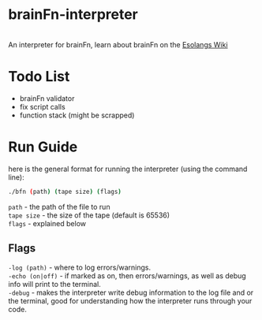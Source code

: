 # brainFn-interpreter
<br>An interpreter for brainFn, learn about brainFn on the [Esolangs Wiki](https://esolangs.org/wiki/BrainFn)
# Todo List
* brainFn validator
* fix script calls
* function stack (might be scrapped)

# Run Guide
here is the general format for running the interpreter (using the command line):
```sh
./bfn (path) (tape size) (flags)
```
`path` - the path of the file to run<br>
`tape size` - the size of the tape (default is 65536)<br>
`flags` - explained below<br>
## Flags
`-log (path)` - where to log errors\/warnings.<br>
`-echo (on|off)` - if marked as on, then errors\/warnings, as well as debug info will print to the terminal.<br>
`-debug` - makes the interpreter write debug information to the log file and or the terminal, good for understanding how the interpreter runs through your code.<br>
